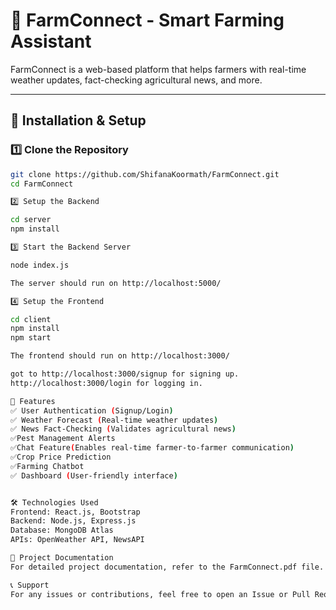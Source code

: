 # 🌿 FarmConnect - Smart Farming Assistant

FarmConnect is a web-based platform that helps farmers with real-time weather updates, fact-checking agricultural news, and more.

---

## 🔧 Installation & Setup

### **1️⃣ Clone the Repository**
```bash
git clone https://github.com/ShifanaKoormath/FarmConnect.git
cd FarmConnect

2️⃣ Setup the Backend

cd server
npm install

3️⃣ Start the Backend Server

node index.js

The server should run on http://localhost:5000/

4️⃣ Setup the Frontend

cd client
npm install
npm start

The frontend should run on http://localhost:3000/

got to http://localhost:3000/signup for signing up.
http://localhost:3000/login for logging in.

🚀 Features
✅ User Authentication (Signup/Login)
✅ Weather Forecast (Real-time weather updates)
✅ News Fact-Checking (Validates agricultural news)
✅Pest Management Alerts
✅Chat Feature(Enables real-time farmer-to-farmer communication)
✅Crop Price Prediction
✅Farming Chatbot
✅ Dashboard (User-friendly interface)


🛠️ Technologies Used
Frontend: React.js, Bootstrap
Backend: Node.js, Express.js
Database: MongoDB Atlas
APIs: OpenWeather API, NewsAPI

📄 Project Documentation
For detailed project documentation, refer to the FarmConnect.pdf file.

📞 Support
For any issues or contributions, feel free to open an Issue or Pull Request on GitHub.

